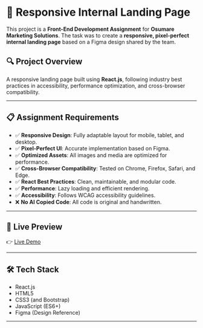 # 🚀 Responsive Internal Landing Page

This project is a **Front-End Development Assignment** for **Osumare Marketing Solutions**. The task was to create a **responsive, pixel-perfect internal landing page** based on a Figma design shared by the team.

## 🔍 Project Overview

A responsive landing page built using **React.js**, following industry best practices in accessibility, performance optimization, and cross-browser compatibility.

---

## 📋 Assignment Requirements

- ✅ **Responsive Design**: Fully adaptable layout for mobile, tablet, and desktop.
- ✅ **Pixel-Perfect UI**: Accurate implementation based on Figma.
- ✅ **Optimized Assets**: All images and media are optimized for performance.
- ✅ **Cross-Browser Compatibility**: Tested on Chrome, Firefox, Safari, and Edge.
- ✅ **React Best Practices**: Clean, maintainable, and modular code.
- ✅ **Performance**: Lazy loading and efficient rendering.
- ✅ **Accessibility**: Follows WCAG accessibility guidelines.
- ❌ **No AI Copied Code**: All code is original and handwritten.

---

## 🔗 Live Preview

👉 [Live Demo](https://frontend-internship-assignment-osumar.netlify.app/)

---

## 🛠️ Tech Stack

- React.js
- HTML5
- CSS3 (and Bootstrap)
- JavaScript (ES6+)
- Figma (Design Reference)

---



